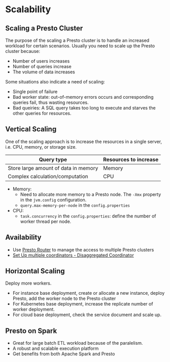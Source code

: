 # Scalability

## Scaling a Presto Cluster
The purpose of the scaling a Presto cluster is to handle an increased workload for certain scenarios.
Usually you need to scale up the Presto cluster because:

- Number of users increases
- Number of queries increase
- The volume of data increases

Some situations also indicate a need of scaling:

- Single point of failure
- Bad worker state: out-of-memory errors occurs and corresponding queries fail, thus wasting resources.
- Bad queiries: A SQL query takes too long to execute and starves the other queries for resources.

## Vertical Scaling
One of the scaling approach is to increase the resources in a single server, i.e. CPU, memory, or storage size.

| Query type      | Resources to increase              |
| --------------- | ---------------------------------- |
| Store large amount of data in memory       | Memory  |
| Complex calculation/computation            | CPU     |

- Memory:
    - Need to allocate more memory to a Presto node. The `-Xmx` property in the `jvm.config` configuration.
    - `query.max-memory-per-node` in the `config.properties`
- CPU:
    - `task.concurrency` in the `config.properties`: define the number of worker thread per node.

## Availability

- Use [Presto Router](https://prestodb.io/docs/current/router/deployment.html) to manage the access to multiple Presto clusters
- [Set Up multiple coordinators - Disaggregated Coordinator](https://prestodb.io/blog/2022/04/15/disggregated-coordinator/)


## Horizontal Scaling
Deploy more workers.

- For instance base deployment, create or allocate a new instance, deploy Presto, add the worker node to the Presto cluster
- For Kubernetes base deployment, increase the replicate number of worker deployment.
- For cloud base deployment, check the service document and scale up.

## Presto on Spark

- Great for large batch ETL workload because of the paralelism.
- A robust and scalable execution platform
- Get benefits from both Apache Spark and Presto